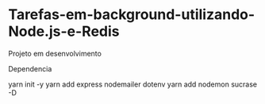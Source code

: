 # Tarefas-em-background-utilizando-Node.js-e-Redis
Projeto em desenvolvimento


Dependencia 

yarn init -y
yarn add express nodemailer dotenv
yarn add nodemon sucrase -D
